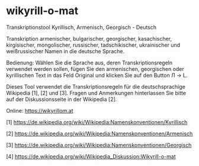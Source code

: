 # wikyrill-o-mat
Transkriptionstool Kyrillisch, Armenisch, Georgisch - Deutsch

Transkription armenischer, bulgarischer, georgischer, kasachischer, kirgisischer, mongolischer, russischer, tadschikischer, ukrainischer und weißrussischer Namen in die deutsche Sprache.

Bedienung: Wählen Sie die Sprache aus, deren Transkriptionsregeln verwendet werden sollen, fügen Sie den armenischen, georgischen oder kyrillischen Text in das Feld Original und klicken Sie auf den Button Л → L.

Dieses Tool verwendet die Transkriptionsregeln für die deutschsprachige Wikipedia [1], [2] und [3]. Fragen und Anmerkungen hinterlassen Sie bitte auf der Diskussionsseite in der Wikipedia [2].

Online: https://wikyrillom.at

[1] https://de.wikipedia.org/wiki/Wikipedia:Namenskonventionen/Kyrillisch

[2] https://de.wikipedia.org/wiki/Wikipedia:Namenskonventionen/Armenisch

[3] https://de.wikipedia.org/wiki/Wikipedia:Namenskonventionen/Georgisch

[4] https://de.wikipedia.org/wiki/Wikipedia_Diskussion:Wikyrill-o-mat
